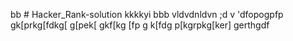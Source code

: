 bb # Hacker_Rank-solution
kkkkyi
bbb
vldvdnldvn
;d
v
'dfopogpfp
gk[prkg[fdkg[
g[pek[
gkf[kg
[fp
g
k[fdg
p[kgrpkg[ker\]
gerthgdf
